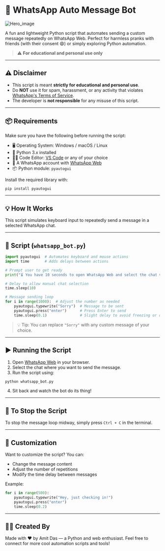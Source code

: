 # 🤖 WhatsApp Auto Message Bot

![Hero_image](https://camo.githubusercontent.com/c9aa3ba0489beff4f03e4ff25915361226b49f071b00af9821acac7f79406836/68747470733a2f2f692e6962622e636f2f7a683352536456562f50686f6e652d496e666f2e706e67)

A fun and lightweight Python script that automates sending a custom message repeatedly on WhatsApp Web. Perfect for harmless pranks with friends (with their consent 😄) or simply exploring Python automation.

> ⚠️ **For educational and personal use only**

---

## ⚠️ Disclaimer

- This script is meant **strictly for educational and personal use**.
- Do **NOT** use it for spam, harassment, or any activity that violates [WhatsApp's Terms of Service](https://www.whatsapp.com/legal/terms-of-service).
- The developer is **not responsible** for any misuse of this script.

---

## 📦 Requirements

Make sure you have the following before running the script:

- 🖥️ Operating System: Windows / macOS / Linux  
- 🐍 Python 3.x installed  
- 🧑‍💻 Code Editor: [VS Code](https://code.visualstudio.com/) or any of your choice  
- 💬 A WhatsApp account with [WhatsApp Web](https://web.whatsapp.com)  
- 📦 Python module: `pyautogui`

Install the required library with:

```bash
pip install pyautogui
```

---

## 💡 How It Works

This script simulates keyboard input to repeatedly send a message in a selected WhatsApp chat.

---

## 📜 Script (`whatsapp_bot.py`)

```python
import pyautogui  # Automates keyboard and mouse actions
import time       # Adds delays between actions

# Prompt user to get ready
print("⏳ You have 10 seconds to open WhatsApp Web and select the chat where messages should be sent...")

# Delay to allow manual chat selection
time.sleep(10)

# Message sending loop
for i in range(1000):  # Adjust the number as needed
    pyautogui.typewrite("Sorry")  # Message to be sent
    pyautogui.press("enter")      # Press Enter to send
    time.sleep(0.1)               # Slight delay to avoid freezing or detection
```

> 💡 Tip: You can replace `"Sorry"` with any custom message of your choice.

---

## ▶️ Running the Script

1. Open [WhatsApp Web](https://web.whatsapp.com) in your browser.
2. Select the chat where you want to send the message.
3. Run the script using:

```bash
python whatsapp_bot.py
```

4. Sit back and watch the bot do its thing!

---

## 🛑 To Stop the Script

To stop the message loop midway, simply press `Ctrl + C` in the terminal.

---

## 💬 Customization

Want to customize the script? You can:
- Change the message content
- Adjust the number of repetitions
- Modify the time delay between messages

Example:

```python
for i in range(500):
    pyautogui.typewrite("Hey, just checking in!")
    pyautogui.press("enter")
    time.sleep(0.2)
```

---

## 👨‍💻 Created By

Made with ❤️ by Amit Das — a Python and web enthusiast.
Feel free to connect for more cool automation scripts and tools!
